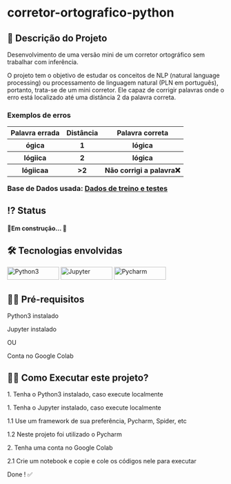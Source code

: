  <!-- Explicação do projeto -->
<h1 align="left">corretor-ortografico-python</h1>
<h2 align="left"> 🧾 Descrição do Projeto</h2>
<p align="left"> Desenvolvimento de uma versão mini de um corretor ortográfico sem trabalhar com inferência.</p>
<p align="left">O projeto tem o objetivo de estudar os conceitos de NLP (natural language processing) ou processamento de linguagem natural (PLN em português), portanto, trata-se de um mini corretor. Ele capaz de corrigir palavras onde o erro está localizado até uma distância 2 da palavra correta. </p>
<h3 align="left">Exemplos de erros</p>
<table>
	<tbody>
		<tr>
			<th>Palavra errada </th>
			<th> Distância </th>
			<th> Palavra correta </th>
		</tr>
		<tr>
			<th>ógica </th>
			<th> 1 </th>
			<th> lógica </th>
		</tr>
		<tr>
			<th>lógiica </th>
			<th> 2 </th>
			<th> lógica </th>
		</tr>
		<tr>
			<th>lógiicaa </th>
			<th> >2 </th>
			<th> Não corrigi a palavra❌  </th>
		</tr>
	</tbody>
</table>
<p align="left">Base de Dados usada: <a href="https://github.com/6abi/corretor-ortografico-python/tree/master/data" target="_blank" align = "center">Dados de treino e testes </a> </p>
 <!-- Status do projeto -->
 <h2 align="left"> ⁉ Status </h2>
<h4 align="left"> 
	<p align="left">🚧Em construção... 🚧</p>
</h4>


<!-- Indice -->
<!--<p align="center">
 <a href="#objetivo">Objetivo</a> •
 <a href="#roadmap">Roadmap</a> • 
 <a href="#tecnologias">Tecnologias</a> • 
 <a href="#contribuicao">Contribuição</a> • 
 <a href="#licenc-a">Licença</a> • 
 <a href="#autor">Autor</a>
</p>-->

<!-- Tecnologias envolvidas -->
<div align="left" class='container'>
	<h2 align="left"> 🛠 Tecnologias envolvidas</h2>
		<a href="https://www.python.org/" target="_blank" align = "left"> <img src="https://img.shields.io/badge/Python-3776AB?style=for-the-badge&logo=python&logoColor=white" width="120" height="30" alt="Python3" /></a>
		<a href="https://jupyter.org/" target="_blank" align = "left"> <img src="https://img.shields.io/badge/Jupyter-F37626.svg?&style=for-the-badge&logo=Jupyter&logoColor=white" width="120" height="30" alt="Jupyter" /></a>
		<a href="https://www.jetbrains.com/pt-br/pycharm/download/" target="_blank" align = "left"> <img src="https://img.shields.io/badge/pycharm-143?style=for-the-badge&logo=pycharm&logoColor=black&color=black&labelColor=green" width="120" height="30" alt="Pycharm" /></a>
	
</div>

<!-- Requirements -->
<div align="left" class='container'>
	<h2 align="left">👨‍💻 Pré-requisitos </h2>
	<p align="left">Python3 instalado</p>
  <p align="left">Jupyter instalado</p>
  	<p align="left">OU</p>
  	<p align="left">Conta no Google Colab</p>
</div>



<!-- How to execute -->
<div align="left" class='container'>
	<h2 align="left">🏃‍♀️ Como Executar este projeto? </h2>
	<p align="left"> 1. Tenha o Python3 instalado, caso execute localmente</p>
  	<p align="left"> 1. Tenha o Jupyter instalado, caso execute localmente</p>
  	<p align="left"> 1.1 Use um framework de sua preferência, Pycharm, Spider, etc</p>
	<p align="left"> 1.2 Neste projeto foi utilizado o Pycharm</p>
	<p align="left"> 2. Tenha uma conta no Google Colab</p>
	<p align="left"> 2.1 Crie um notebook e copie e cole os códigos nele para executar</p>
	<p align="left">Done ! ✅</p>
</div>

<!-- Resultados -->
<!-- Resultado API -->
<!-- <div align="center" class='container'>
	<h2 align="center"> ⚡ Alguns Resultados das Análises ⚡</h2>
</div>-->

<!-- Resultados parciais -->
<!-- <div align="left" class='result'>
	<h3 align="left"> ➡ Correlação das Vendas ⬅</h3>
	<img alt="#vendas" title="#vendas" src="./result_git/vendas.png" width=1200" height="600"/>
</div>-->
												 

